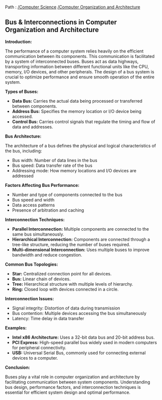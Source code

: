 Path : [/Computer Science](<..\..\index.md>) [/Computer Organization and Architecture](<..\index.md>)
## Bus & Interconnections in Computer Organization and Architecture

**Introduction:**

The performance of a computer system relies heavily on the efficient communication between its components. This communication is facilitated by a system of interconnected buses. Buses act as data highways, transporting information between different functional units like the CPU, memory, I/O devices, and other peripherals. The design of a bus system is crucial to optimize performance and ensure smooth operation of the entire system.

**Types of Buses:**

* **Data Bus:** Carries the actual data being processed or transferred between components.
* **Address Bus:** Specifies the memory location or I/O device being accessed.
* **Control Bus:** Carries control signals that regulate the timing and flow of data and addresses.


**Bus Architecture:**

The architecture of a bus defines the physical and logical characteristics of the bus, including:

* Bus width: Number of data lines in the bus
* Bus speed: Data transfer rate of the bus
* Addressing mode: How memory locations and I/O devices are addressed


**Factors Affecting Bus Performance:**

* Number and type of components connected to the bus
* Bus speed and width
* Data access patterns
* Presence of arbitration and caching


**Interconnection Techniques:**

* **Parallel Interconnection:** Multiple components are connected to the same bus simultaneously.
* **Hierarchical Interconnection:** Components are connected through a tree-like structure, reducing the number of buses required.
* **Multi-dimensional Interconnection:** Uses multiple buses to improve bandwidth and reduce congestion.


**Common Bus Topologies:**

* **Star:** Centralized connection point for all devices.
* **Bus:** Linear chain of devices.
* **Tree:** Hierarchical structure with multiple levels of hierarchy.
* **Ring:** Closed loop with devices connected in a circle.


**Interconnection Issues:**

* Signal integrity: Distortion of data during transmission
* Bus contention: Multiple devices accessing the bus simultaneously
* Latency: Time delay in data transfer


**Examples:**

* **Intel x86 Architecture:** Uses a 32-bit data bus and 20-bit address bus.
* **PCI Express:** High-speed parallel bus widely used in modern computers for peripheral connectivity.
* **USB:** Universal Serial Bus, commonly used for connecting external devices to a computer.


**Conclusion:**

Buses play a vital role in computer organization and architecture by facilitating communication between system components. Understanding bus design, performance factors, and interconnection techniques is essential for efficient system design and optimal performance.
